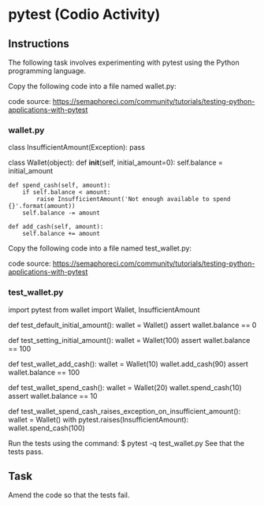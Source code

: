 # pytest (Codio Activity)

## Instructions

The following task involves experimenting with pytest using the Python programming language.

Copy the following code into a file named wallet.py:

code source: https://semaphoreci.com/community/tutorials/testing-python-applications-with-pytest
### wallet.py
 class InsufficientAmount(Exception):
    pass
  
class Wallet(object):
     def __init__(self, initial_amount=0):
        self.balance = initial_amount
 
    def spend_cash(self, amount):
        if self.balance < amount:
            raise InsufficientAmount('Not enough available to spend {}'.format(amount))
        self.balance -= amount
 
    def add_cash(self, amount):
        self.balance += amount
Copy the following code into a file named test_wallet.py:

code source: https://semaphoreci.com/community/tutorials/testing-python-applications-with-pytest
### test_wallet.py
 import pytest
from wallet import Wallet, InsufficientAmount

def test_default_initial_amount():
    wallet = Wallet()
    assert wallet.balance == 0
 
def test_setting_initial_amount():
    wallet = Wallet(100)
    assert wallet.balance == 100
 
def test_wallet_add_cash():
    wallet = Wallet(10)
    wallet.add_cash(90)
    assert wallet.balance == 100
 
def test_wallet_spend_cash():
    wallet = Wallet(20)
    wallet.spend_cash(10)
    assert wallet.balance == 10
 
def test_wallet_spend_cash_raises_exception_on_insufficient_amount():
    wallet = Wallet()
    with pytest.raises(InsufficientAmount):
        wallet.spend_cash(100)


Run the tests using the command: $ pytest -q test_wallet.py 
See that the tests pass.

## Task
Amend the code so that the tests fail.
